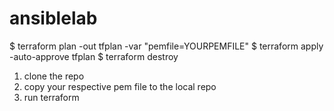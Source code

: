 # ansiblelab

$ terraform plan -out tfplan -var "pemfile=YOURPEMFILE" 
$ terraform apply -auto-approve tfplan
$ terraform destroy

1. clone the repo
2. copy your respective pem file to the local repo
3. run terraform 
